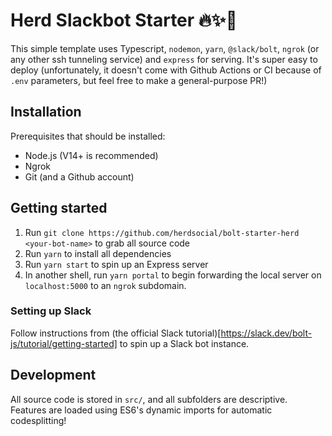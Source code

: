 # Herd Slackbot Starter 🔥✨🐑

This simple template uses Typescript, `nodemon`, `yarn`, `@slack/bolt`, `ngrok` (or any other ssh tunneling service) and `express` for serving. It's super easy to deploy (unfortunately, it doesn't come with Github Actions or CI because of `.env` parameters, but feel free to make a general-purpose PR!)

## Installation

Prerequisites that should be installed:
- Node.js (V14+ is recommended)
- Ngrok
- Git (and a Github account)

## Getting started

1. Run `git clone https://github.com/herdsocial/bolt-starter-herd <your-bot-name>` to grab all source code
2. Run `yarn` to install all dependencies
3. Run `yarn start` to spin up an Express server
4. In another shell, run `yarn portal` to begin forwarding the local server on `localhost:5000` to an `ngrok` subdomain.

### Setting up Slack

Follow instructions from (the official Slack tutorial)[https://slack.dev/bolt-js/tutorial/getting-started] to spin up a Slack bot instance.

## Development

All source code is stored in `src/`, and all subfolders are descriptive. Features are loaded using ES6's dynamic imports for automatic codesplitting!